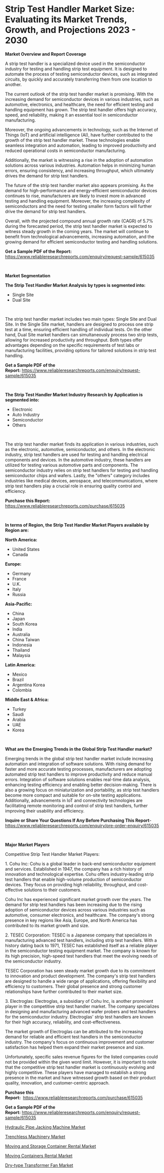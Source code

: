 <p><h1>Strip Test Handler Market Size: Evaluating its Market Trends, Growth, and Projections 2023 - 2030</h1></p><p><strong>Market Overview and Report Coverage</strong></p>
<p><p>A strip test handler is a specialized device used in the semiconductor industry for testing and handling strip test equipment. It is designed to automate the process of testing semiconductor devices, such as integrated circuits, by quickly and accurately transferring them from one location to another.</p><p>The current outlook of the strip test handler market is promising. With the increasing demand for semiconductor devices in various industries, such as automotive, electronics, and healthcare, the need for efficient testing and handling equipment has grown. The strip test handler offers high accuracy, speed, and reliability, making it an essential tool in semiconductor manufacturing.</p><p>Moreover, the ongoing advancements in technology, such as the Internet of Things (IoT) and artificial intelligence (AI), have further contributed to the growth of the strip test handler market. These technologies enable seamless integration and automation, leading to improved productivity and reduced operational costs in semiconductor manufacturing.</p><p>Additionally, the market is witnessing a rise in the adoption of automation solutions across various industries. Automation helps in minimizing human errors, ensuring consistency, and increasing throughput, which ultimately drives the demand for strip test handlers.</p><p>The future of the strip test handler market also appears promising. As the demand for high-performance and energy-efficient semiconductor devices continues to rise, manufacturers are likely to invest more in advanced testing and handling equipment. Moreover, the increasing complexity of semiconductors and the need for testing smaller form factors will further drive the demand for strip test handlers.</p><p>Overall, with the projected compound annual growth rate (CAGR) of 5.7% during the forecasted period, the strip test handler market is expected to witness steady growth in the coming years. The market will continue to benefit from technological advancements, increasing automation, and the growing demand for efficient semiconductor testing and handling solutions.</p></p>
<p><strong>Get a Sample PDF of the Report:</strong> <a href="https://www.reliableresearchreports.com/enquiry/request-sample/615035">https://www.reliableresearchreports.com/enquiry/request-sample/615035</a></p>
<p>&nbsp;</p>
<p><strong>Market Segmentation</strong></p>
<p><strong>The Strip Test Handler Market Analysis by types is segmented into:</strong></p>
<p><ul><li>Single Site</li><li>Dual Site</li></ul></p>
<p>&nbsp;</p>
<p><p>The strip test handler market includes two main types: Single Site and Dual Site. In the Single Site market, handlers are designed to process one strip test at a time, ensuring efficient handling of individual tests. On the other hand, Dual Site market handlers can simultaneously process two strip tests, allowing for increased productivity and throughput. Both types offer advantages depending on the specific requirements of test labs or manufacturing facilities, providing options for tailored solutions in strip test handling.</p></p>
<p><strong>Get a Sample PDF of the Report:</strong>&nbsp;<a href="https://www.reliableresearchreports.com/enquiry/request-sample/615035">https://www.reliableresearchreports.com/enquiry/request-sample/615035</a></p>
<p>&nbsp;</p>
<p><strong>The Strip Test Handler Market Industry Research by Application is segmented into:</strong></p>
<p><ul><li>Electronic</li><li>Auto Industry</li><li>Semiconductor</li><li>Others</li></ul></p>
<p>&nbsp;</p>
<p><p>The strip test handler market finds its application in various industries, such as the electronic, automotive, semiconductor, and others. In the electronic industry, strip test handlers are used for testing and handling electrical components and devices. In the automotive industry, these handlers are utilized for testing various automotive parts and components. The semiconductor industry relies on strip test handlers for testing and handling semiconductor chips and wafers. Lastly, the "others" category includes industries like medical devices, aerospace, and telecommunications, where strip test handlers play a crucial role in ensuring quality control and efficiency.</p></p>
<p><strong>Purchase this Report:</strong>&nbsp; <a href="https://www.reliableresearchreports.com/purchase/615035">https://www.reliableresearchreports.com/purchase/615035</a></p>
<p>&nbsp;</p>
<p><strong>In terms of Region, the Strip Test Handler Market Players available by Region are:</strong></p>
<p>
    <p> <strong> North America: </strong>
        <ul>
            <li>United States</li>
            <li>Canada</li>
        </ul>
        </p> 
    <p> <strong> Europe: </strong>
        <ul>
            <li>Germany</li>
            <li>France</li>
            <li>U.K.</li>
            <li>Italy</li>
            <li>Russia</li>
        </ul>
        </p> 
    <p> <strong> Asia-Pacific: </strong>
        <ul>
            <li>China</li>
            <li>Japan</li>
            <li>South Korea</li>
            <li>India</li>
            <li>Australia</li>
            <li>China Taiwan</li>
            <li>Indonesia</li>
            <li>Thailand</li>
            <li>Malaysia</li>
        </ul>
        </p> 
    <p> <strong> Latin America: </strong>
        <ul>
            <li>Mexico</li>
            <li>Brazil</li>
            <li>Argentina Korea</li>
            <li>Colombia</li>
        </ul>
        </p> 
    <p> <strong> Middle East & Africa: </strong>
        <ul>
            <li>Turkey</li>
            <li>Saudi</li>
            <li>Arabia</li>
            <li>UAE</li>
            <li>Korea</li>
        </ul>
    </p>
    </p>
<p>&nbsp;</p>
<p><strong>What are the Emerging Trends in the Global Strip Test Handler market?</strong></p>
<p><p>Emerging trends in the global strip test handler market include increasing automation and integration of software solutions. With rising demand for faster and more accurate testing processes, manufacturers are adopting automated strip test handlers to improve productivity and reduce manual errors. Integration of software solutions enables real-time data analysis, enhancing testing efficiency and enabling better decision-making. There is also a growing focus on miniaturization and portability, as strip test handlers become more compact and suitable for on-site testing applications. Additionally, advancements in IoT and connectivity technologies are facilitating remote monitoring and control of strip test handlers, further improving their usability and efficiency.</p></p>
<p><strong>Inquire or Share Your Questions If Any Before Purchasing This Report</strong>- <a href="https://www.reliableresearchreports.com/enquiry/pre-order-enquiry/615035">https://www.reliableresearchreports.com/enquiry/pre-order-enquiry/615035</a></p>
<p>&nbsp;</p>
<p><strong>Major Market Players</strong></p>
<p><p>Competitive Strip Test Handler Market Players:</p><p>1. Cohu Inc: Cohu is a global leader in back-end semiconductor equipment and services. Established in 1947, the company has a rich history of innovation and technological expertise. Cohu offers industry-leading strip test handlers that enable high-volume production of semiconductor devices. They focus on providing high reliability, throughput, and cost-effective solutions to their customers.</p><p>Cohu Inc has experienced significant market growth over the years. The demand for strip test handlers has been increasing due to the rising adoption of semiconductor devices across various industries such as automotive, consumer electronics, and healthcare. The company's strong presence in key regions like Asia, Europe, and North America has contributed to its market growth and size.</p><p>2. TESEC Corporation: TESEC is a Japanese company that specializes in manufacturing advanced test handlers, including strip test handlers. With a history dating back to 1971, TESEC has established itself as a reliable player in the semiconductor testing equipment market. The company is known for its high precision, high-speed test handlers that meet the evolving needs of the semiconductor industry.</p><p>TESEC Corporation has seen steady market growth due to its commitment to innovation and product development. The company's strip test handlers are designed to handle a wide range of applications, offering flexibility and efficiency to customers. Their global presence and strong customer relationships have further contributed to their market size.</p><p>3. Electroglas: Electroglas, a subsidiary of Cohu Inc, is another prominent player in the competitive strip test handler market. The company specializes in designing and manufacturing advanced wafer probers and test handlers for the semiconductor industry. Electroglas' strip test handlers are known for their high accuracy, reliability, and cost-effectiveness.</p><p>The market growth of Electroglas can be attributed to the increasing demand for reliable and efficient test handlers in the semiconductor industry. The company's focus on continuous improvement and customer satisfaction has helped them expand their market presence and size.</p><p>Unfortunately, specific sales revenue figures for the listed companies could not be provided within the given word limit. However, it is important to note that the competitive strip test handler market is continuously evolving and highly competitive. These players have managed to establish a strong presence in the market and have witnessed growth based on their product quality, innovation, and customer-centric approach.</p></p>
<p><strong>Purchase this Report:</strong>&nbsp;&nbsp;<a href="https://www.reliableresearchreports.com/purchase/615035">https://www.reliableresearchreports.com/purchase/615035</a></p>
<p></p>
<p><strong>Get a Sample PDF of the Report:</strong>&nbsp;<a href="https://www.reliableresearchreports.com/enquiry/request-sample/615035">https://www.reliableresearchreports.com/enquiry/request-sample/615035</a></p>
<p><p><a href="https://github.com/merzlyukov93/Market-Research-Report-List-1/blob/main/hydraulic-pipe-jacking-machine-market.md">Hydraulic Pipe Jacking Machine Market</a></p><p><a href="https://github.com/sofyaavrova/Market-Research-Report-List-1/blob/main/trenchless-machinery-market.md">Trenchless Machinery Market</a></p><p><a href="https://medium.com/@carolhunter1939/moving-and-storage-container-rental-market-size-growth-forecast-2023-2030-3b9d53382fdc">Moving and Storage Container Rental Market</a></p><p><a href="https://medium.com/@donnakelly19891/moving-containers-rental-market-size-growth-forecast-2023-2030-eedb840578fc">Moving Containers Rental Market</a></p><p><a href="https://www.linkedin.com/pulse/dry-type-transformer-fan-market-size-share-amp-trends/">Dry-type Transformer Fan Market</a></p></p>